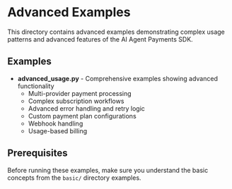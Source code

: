 # Advanced Examples

This directory contains advanced examples demonstrating complex usage patterns and advanced features of the AI Agent Payments SDK.

## Examples

- **advanced_usage.py** - Comprehensive examples showing advanced functionality
  - Multi-provider payment processing
  - Complex subscription workflows
  - Advanced error handling and retry logic
  - Custom payment plan configurations
  - Webhook handling
  - Usage-based billing

## Prerequisites

Before running these examples, make sure you understand the basic concepts from the `basic/` directory examples. 